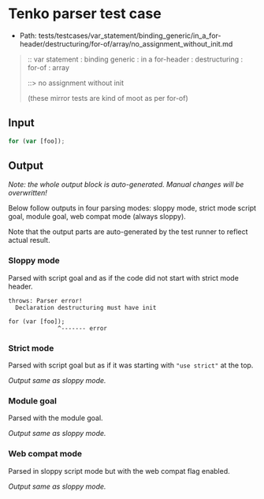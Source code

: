 # Tenko parser test case

- Path: tests/testcases/var_statement/binding_generic/in_a_for-header/destructuring/for-of/array/no_assignment_without_init.md

> :: var statement : binding generic : in a for-header : destructuring : for-of : array
>
> ::> no assignment without init
>
> (these mirror tests are kind of moot as per for-of)

## Input

`````js
for (var [foo]);
`````

## Output

_Note: the whole output block is auto-generated. Manual changes will be overwritten!_

Below follow outputs in four parsing modes: sloppy mode, strict mode script goal, module goal, web compat mode (always sloppy).

Note that the output parts are auto-generated by the test runner to reflect actual result.

### Sloppy mode

Parsed with script goal and as if the code did not start with strict mode header.

`````
throws: Parser error!
  Declaration destructuring must have init

for (var [foo]);
              ^------- error
`````

### Strict mode

Parsed with script goal but as if it was starting with `"use strict"` at the top.

_Output same as sloppy mode._

### Module goal

Parsed with the module goal.

_Output same as sloppy mode._

### Web compat mode

Parsed in sloppy script mode but with the web compat flag enabled.

_Output same as sloppy mode._
